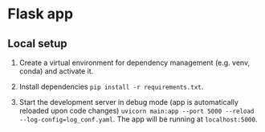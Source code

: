 # Flask app

## Local setup 

1. Create a virtual environment for dependency management (e.g. venv, conda) and activate it.

1. Install dependencies `pip install -r requirements.txt`.

1. Start the development server in debug mode (app is automatically reloaded upon code changes) `uvicorn main:app --port 5000 --reload --log-config=log_conf.yaml`. The app will be running at `localhost:5000`.
